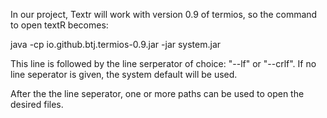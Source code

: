 In our project, Textr will work with version 0.9 of termios, so the command to open textR becomes: 

java -cp io.github.btj.termios-0.9.jar -jar system.jar <lineseperator> <files>

This line is followed by the line serperator of choice: "--lf" or "--crlf". If no line seperator is given, the system default will be used.

After the the line seperator, one or more paths can be used to open the desired files.
